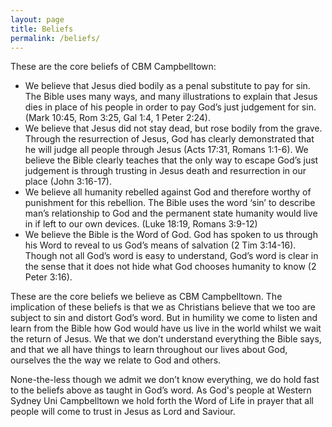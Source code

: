 ```yaml
---
layout: page
title: Beliefs
permalink: /beliefs/
---
```


These are the core beliefs of CBM Campbelltown:

- We believe that Jesus died bodily as a penal substitute to pay for sin. The Bible uses many ways, and many illustrations to explain that Jesus dies in place of his people in order to pay God’s just judgement for sin. (Mark 10:45, Rom 3:25, Gal 1:4, 1 Peter 2:24).
- We believe that Jesus did not stay dead, but rose bodily from the grave. Through the resurrection of Jesus, God has clearly demonstrated that he will judge all people through Jesus (Acts 17:31, Romans 1:1-6). We believe the Bible clearly teaches that the only way to escape God’s just judgement is through trusting in Jesus death and resurrection in our place (John 3:16-17).
- We believe all humanity rebelled against God and therefore worthy of punishment for this rebellion. The Bible uses the word ‘sin’ to describe man’s relationship to God and the permanent state humanity would live in if left to our own devices. (Luke 18:19, Romans 3:9-12)
- We believe the Bible is the Word of God. God has spoken to us through his Word to reveal to us God’s means of salvation (2 Tim 3:14-16). Though not all God’s word is easy to understand, God’s word is clear in the sense that it does not hide what God chooses humanity to know (2 Peter 3:16).

These are the core beliefs we believe as CBM Campbelltown. The implication of these beliefs is that we as Christians believe that we too are subject to sin and distort God’s word. But in humility we come to listen and learn from the Bible how God would have us live in the world whilst we wait the return of Jesus. We that we don’t understand everything the Bible says, and that we all have things to learn throughout our lives about God, ourselves the the way we relate to God and others.

None-the-less though we admit we don’t know everything, we do hold fast to the beliefs above as taught in God’s word. As God's people at Western Sydney Uni Campbelltown we hold forth the Word of Life in prayer that all people will come to trust in Jesus as Lord and Saviour.
